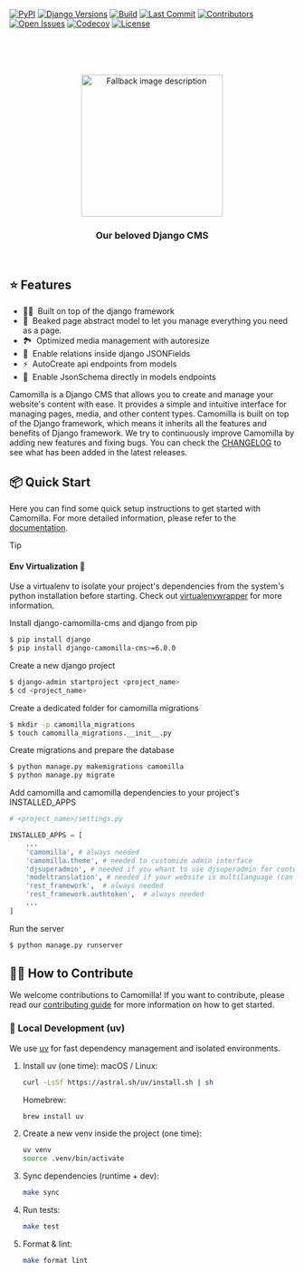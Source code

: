 [![PyPI](https://img.shields.io/pypi/v/django-camomilla-cms?style=flat-square)](https://pypi.org/project/django-camomilla-cms)
[![Django Versions](https://img.shields.io/badge/django-3.2%20%7C%204.2%20%7C%205.1-blue?style=flat-square)](https://www.djangoproject.com/)
[![Build](https://img.shields.io/github/actions/workflow/status/camomillacms/camomilla-core/ci.yml?branch=master&style=flat-square)](https://github.com/camomillacms/camomilla-core/actions)
[![Last Commit](https://img.shields.io/github/last-commit/camomillacms/camomilla-core?style=flat-square)](https://github.com/camomillacms/camomilla-core/commits/master)
[![Contributors](https://img.shields.io/github/contributors/camomillacms/camomilla-core?style=flat-square)](https://github.com/camomillacms/camomilla-core/graphs/contributors)
[![Open Issues](https://img.shields.io/github/issues/camomillacms/camomilla-core?style=flat-square)](https://github.com/camomillacms/camomilla-core/issues)
[![Codecov](https://img.shields.io/codecov/c/github/camomillacms/camomilla-core?style=flat-square)](https://app.codecov.io/gh/camomillacms/camomilla-core/tree/master/camomilla)
[![License](https://img.shields.io/github/license/camomillacms/camomilla-core?style=flat-square)](./LICENSE)


<br>
<br>
<br>
<br>
<div align="center">
    <picture>
        <source media="(prefers-color-scheme: dark)" srcset="https://camomillacms.github.io/camomilla-core/images/camomilla-logo-dark.svg?v=1">
        <source media="(prefers-color-scheme: light)" srcset="https://camomillacms.github.io/camomilla-core/images/camomilla-logo-light.svg?v=1">
        <img alt="Fallback image description" src="https://camomillacms.github.io/camomilla-core/images/camomilla-logo-light.svg?v=1" style="width: 250px; height: auto;">
    </picture>
</div>
<h3 align="center"">Our beloved Django CMS</h3>
<br>

## ⭐️ Features

<!-- Highlight some of the features your module provide here -->

- 🧘‍♀️ &nbsp;Built on top of the django framework
- 🥨 &nbsp;Beaked page abstract model to let you manage everything you need as a page.
- 🏞️ &nbsp;Optimized media management with autoresize
- 👯 &nbsp;Enable relations inside django JSONFields
- ⚡️ &nbsp;AutoCreate api endpoints from models
- 🚧 &nbsp;Enable JsonSchema directly in models endpoints

Camomilla is a Django CMS that allows you to create and manage your website's content with ease. It provides a simple and intuitive interface for managing pages, media, and other content types. Camomilla is built on top of the Django framework, which means it inherits all the features and benefits of Django framework.
We try to continuously improve Camomilla by adding new features and fixing bugs. You can check the [CHANGELOG](./CHANGELOG.md) to see what has been added in the latest releases.

## 📦 Quick Start

Here you can find some quick setup instructions to get started with Camomilla. For more detailed information, please refer to the [documentation](https://camomillacms.github.io/camomilla-core/).

> [!TIP]
>
> #### Env Virtualization 👾
>
> Use a virtualenv to isolate your project's dependencies from the system's python installation before starting. Check out [virtualenvwrapper](https://virtualenvwrapper.readthedocs.io/en/latest/) for more information.

Install django-camomilla-cms and django from pip

```bash
$ pip install django
$ pip install django-camomilla-cms>=6.0.0
```

Create a new django project

```bash
$ django-admin startproject <project_name>
$ cd <project_name>
```

Create a dedicated folder for camomilla migrations

```bash
$ mkdir -p camomilla_migrations
$ touch camomilla_migrations.__init__.py
```

Create migrations and prepare the database

```bash
$ python manage.py makemigrations camomilla
$ python manage.py migrate
```

Add camomilla and camomilla dependencies to your project's INSTALLED_APPS

```python
# <project_name>/settings.py

INSTALLED_APPS = [
    ...
    'camomilla', # always needed
    'camomilla.theme', # needed to customize admin interface
    'djsuperadmin', # needed if you whant to use djsuperadmin for contents
    'modeltranslation', # needed if your website is multilanguage (can be added later)
    'rest_framework',  # always needed
    'rest_framework.authtoken',  # always needed
    ...
]
```

Run the server

```bash
$ python manage.py runserver
```

## 🧑‍💻 How to Contribute

We welcome contributions to Camomilla! If you want to contribute, please read our [contributing guide](./CONTRIBUTING.md) for more information on how to get started.

### 🚀 Local Development (uv)

We use [uv](https://github.com/astral-sh/uv) for fast dependency management and isolated environments.

1. Install uv (one time):
    macOS / Linux:
    ```bash
    curl -LsSf https://astral.sh/uv/install.sh | sh
    ```
    Homebrew:
    ```bash
    brew install uv
    ```
2. Create a new venv inside the project (one time):
    ```bash
    uv venv
    source .venv/bin/activate
    ```
2. Sync dependencies (runtime + dev):
    ```bash
    make sync
    ```
3. Run tests:
    ```bash
    make test
    ```
4. Format & lint:
    ```bash
    make format lint
    ```

